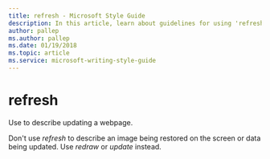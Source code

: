 ```yaml
---
title: refresh - Microsoft Style Guide
description: In this article, learn about guidelines for using 'refresh' in Microsoft documents and other terms you can use in its place.
author: pallep
ms.author: pallep
ms.date: 01/19/2018
ms.topic: article
ms.service: microsoft-writing-style-guide
---
```


# refresh

Use to describe updating a webpage. 

Don't use *refresh* to describe an image being restored on the screen or data being updated. Use *redraw* or *update* instead. 
